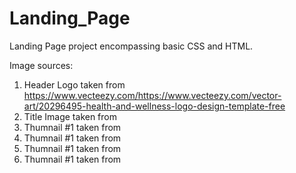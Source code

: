 # Landing_Page
Landing Page project encompassing basic CSS and HTML.

Image sources:

1. Header Logo taken from https://www.vecteezy.com/https://www.vecteezy.com/vector-art/20296495-health-and-wellness-logo-design-template-free
2. Title Image taken from 
3. Thumnail #1 taken from 
4. Thumnail #1 taken from 
5. Thumnail #1 taken from 
6. Thumnail #1 taken from 
    